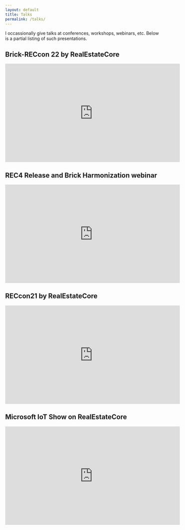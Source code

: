 ```yaml
---
layout: default
title: Talks
permalink: /talks/
---
```


I occassionally give talks at conferences, workshops, webinars, etc. Below is a partial listing of such presentations.

## Brick-RECcon 22 by RealEstateCore

<iframe width="560" height="315" src="https://www.youtube.com/embed/B2gZYvmtO38" title="YouTube video player" frameborder="0" allow="accelerometer; autoplay; clipboard-write; encrypted-media; gyroscope; picture-in-picture" allowfullscreen></iframe>

## REC4 Release and Brick Harmonization webinar

<iframe width="560" height="315" src="https://www.youtube.com/embed/mdRXoQ_Dvas" title="YouTube video player" frameborder="0" allow="accelerometer; autoplay; clipboard-write; encrypted-media; gyroscope; picture-in-picture" allowfullscreen></iframe>

## RECcon21 by RealEstateCore

<iframe width="560" height="315" src="https://www.youtube.com/embed/KhDHPJwMZs4" title="YouTube video player" frameborder="0" allow="accelerometer; autoplay; clipboard-write; encrypted-media; gyroscope; picture-in-picture" allowfullscreen></iframe>

## Microsoft IoT Show on RealEstateCore

<iframe width="560" height="315" src="https://www.youtube.com/embed/mN0pAvC2pAo" title="YouTube video player" frameborder="0" allow="accelerometer; autoplay; clipboard-write; encrypted-media; gyroscope; picture-in-picture" allowfullscreen></iframe>